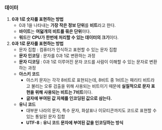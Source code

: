 ### **데이터**

1. **0과 1로 숫자를 표현하는 방법**
    - 0과 1을 나타내는 **가장 작은 정보 단위**를 **비트**라고 한다.
    - **바이트**는 **여덟개의 비트를 묶은 단위**이다.
    - **워드**란 **CPU가 한번에 처리할 수 있는 데이터의 크기**이다.
2. **0과 1로 문자를 표현하는 방법**
    - 문자 집합 : 컴퓨터가 인식하고 표현할 수 있는 문자 집합
    - **문자 인코딩** : 문자를 0과 1로 변환하는 과정
    - **문자 디코딩** : 0과 1로 이루어진 문자 코드를 사람이 이해할 수 있는 문자로 변환하는 과정
    - **아스키 코드**
        - 아스키 문자는 각각 8비트로 표현되는데, 8비트 중 1비트는 패리티 비트라고 불리는 오류 검출을 위해 사용되는 비트이기 때문에 **실질적으로 문자 표현을 위해 사용되는 비트는 7비트**이다.
        - **글자에 부여된 값 자체를 인코딩된 값으로 삼는다.**
    - **유니 코드**
        - 대부분 나라의 문자, 특수 문자, 화살표나 이모티콘까지도 코드로 표현할 수 있는 통일된 문자 집합
        - **UTF-8 :** **유니 코드 문자에 부여된 값을 인코딩하는 방식**